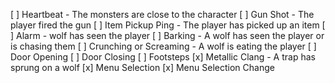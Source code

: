 [ ] Heartbeat - The monsters are close to the character
[ ] Gun Shot - The player fired the gun
[ ] Item Pickup Ping - The player has picked up an item
[ ] Alarm - wolf has seen the player
[ ] Barking - A wolf has seen the player or is chasing them
[ ] Crunching or Screaming - A wolf is eating the player
[ ] Door Opening
[ ] Door Closing
[ ] Footsteps
[x] Metallic Clang - A trap has sprung on a wolf
[x] Menu Selection
[x] Menu Selection Change
